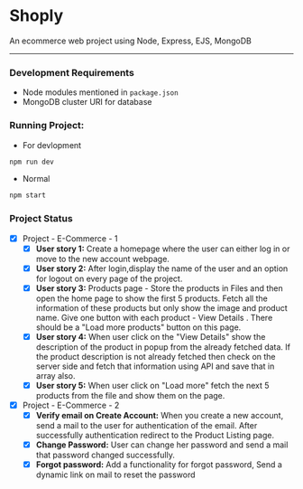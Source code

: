 # Shoply
An ecommerce web project using Node, Express,  EJS, MongoDB

________________________________

### Development Requirements

*  Node modules mentioned in `package.json`
* MongoDB cluster URI for database

### Running Project:
* For devlopment
```bash
npm run dev
```
* Normal
```bash
npm start
```


### Project Status
- [x] Project - E-Commerce - 1
    - [x] **User story 1:** Create a homepage where the user can either log in or move to the new account webpage.
    - [x] **User story 2:** After login,display the name of the user and an option for logout on every page of the project.
    - [x] **User story 3:** Products page - Store the products in Files and then open the home page to show the first 5 products. Fetch all the information of these products but only show the image and product name. Give one button with each product - View Details  .  There should be a "Load more products" button on this page.
    - [x] **User story 4:**  When user click on the "View Details" show the description of the product in popup from the already fetched data. If the product description is not already fetched then check on the server side and fetch that information using API and save that in array also.
    - [x] **User story 5:**  When user click on "Load more" fetch the next 5 products from the file and show them on the page.
- [x] Project - E-Commerce - 2
    - [x] **Verify email on Create Account:** When you create a new account, send a mail to the user for authentication of the email. After successfully authentication redirect to the Product Listing page.
    - [x] **Change Password:** User can change her password and send a mail that password changed successfully.
    - [x] **Forgot password:** Add a functionality for forgot password, Send a dynamic link on mail to reset the password